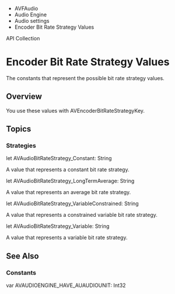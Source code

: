 

- AVFAudio
- Audio Engine
- Audio settings
-  Encoder Bit Rate Strategy Values 

API Collection

# Encoder Bit Rate Strategy Values

The constants that represent the possible bit rate strategy values.

## Overview

You use these values with AVEncoderBitRateStrategyKey.

## Topics

### Strategies

let AVAudioBitRateStrategy_Constant: String

A value that represents a constant bit rate strategy.

let AVAudioBitRateStrategy_LongTermAverage: String

A value that represents an average bit rate strategy.

let AVAudioBitRateStrategy_VariableConstrained: String

A value that represents a constrained variable bit rate strategy.

let AVAudioBitRateStrategy_Variable: String

A value that represents a variable bit rate strategy.

## See Also

### Constants

var AVAUDIOENGINE_HAVE_AUAUDIOUNIT: Int32

